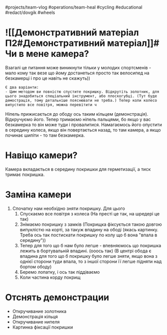  #projects/team-vlog #operations/team-heal #cycling #educational #redact/dovgik #wheels 
# ![[Демонстративний матеріал П2#Демонстративний матеріал]]# Чи в мене камера? 
Взагалі це питання може виникнути тільки у молодих спортсменів - мало кому так везе що йому достанеться просто так велосипед на безкамерці і про це навіть не скажуть))

	Є два варіанти: 
	- Цим методом ви повністю спустите покришку. Відкрутіть золотник, для цього знадобиться спеціальний інструмент, або плоскогубці. (Тут буде демострація, тому детальніше пояснювати не треба.) Тепер коли колесо випустило все повітря, можна перевітити ч

Ніпель прижисається до ободу ось таким кільцем (демонстрація). Відкручуємо його. Тепер тримаємо ніпель пальцями, бо якщо у вас безкамерка то він може туди і провалитися. Намагаємось його опустити в середину колеса, якщо він повертається назад, то там камера, а якщо починає шипіти - то там безкамерка. 
# Навіщо камери? 
Камера вкладається в середину покришки для герметизації, а тиск тримає покришка. 
# Заміна камери
1. Спочатку нам необхідно зняти покришку. Для цього 
	1. Спускаємо все повітря з колеса (На престі це так, на шредері це так)
	2. Знімаємо покришку з замків (Покрищка фіксується такою довгою випуклістю на корті, за такуж впадину на ободі (якась картинку. Треба ось так постискати покришку по колу що б вона "впала в середину"))
	3. Тепер для того що б нам було легше - впевняємось що покришка лежить в бортувальній впадині. (ооось так) (В центрі обода є впадина для того що б покришку було легше зняти, якщо вона з однієї сторони туди впала, то з іншої сторони її легше підняти над бортом ободу)
	4. Беремо лопатку, і ось так піддіваємо
	5. Коли частина корду покрищ

# Отснять демонстрации
- Откручивание золотника 
- Демонстрація кільця
- Откручивание нипеля
- Картинка фіксації покришки


